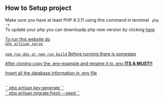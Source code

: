 
## How to Setup project

Make sure you have at least PHP 8.3.11 using this command in terminal
`` 
php -v
``
<br>
To update your php you can downloadp php new version by clicking <a href="https://windows.php.net/downloads/releases/php-8.3.12-nts-Win32-vs16-x64.zip">here

To run this website do
<br>
``
php artisan serve
``
<br>
<br>
``
npm run dev or npm run build
``
Before running there is somestep
<br>
<p>After cloning copy the .env-example and rename it to .env <b>ITS A MUST!!</b></p>
<p>Insert all the database information in .env file</p>
<br>
``
php artisan key:generate
``
<br>
``
php artisan migrate:fresh --seed
``
<br>

